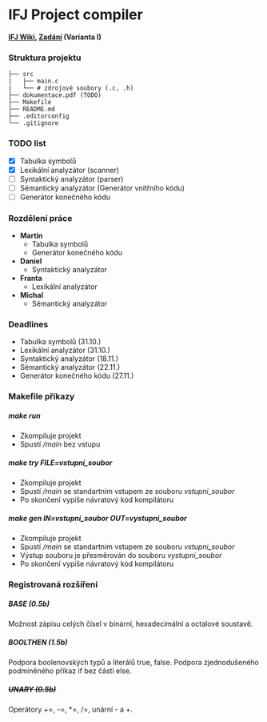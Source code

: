 
# IFJ Project compiler

**[IFJ Wiki](https://wis.fit.vutbr.cz/FIT/st/cwk.php?id=13981&csid=735505), [Zadání](https://wis.fit.vutbr.cz/FIT/st/cfs.php?file=/course/IFJ-IT/projects/ifj2020.pdf) (Varianta I)**

### Struktura projektu
```
├── src
|   ├── main.c
|   └── # zdrojové soubory (.c, .h)
├── dokumentace.pdf (TODO)
├── Makefile
├── README.md
├── .editorconfig
└── .gitignore
```

### TODO list
- [x] Tabulka symbolů
- [x] Lexikální analyzátor (scanner)
- [ ] Syntaktický analyzátor (parser)
- [ ] Sémantický analyzátor (Generátor vnitřního kódu)
- [ ] Generátor konečného kódu

### Rozdělení práce
- **Martin**
   - Tabulka symbolů
   - Generátor konečného kódu
- **Daniel**
   - Syntaktický analyzátor
- **Franta**
   - Lexikální analyzátor
- **Michal**
   - Sémantický analyzátor

### Deadlines
- Tabulka symbolů (31.10.)
- Lexikální analyzátor (31.10.)  
- Syntaktický analyzátor (18.11.)
- Sémantický analyzátor (22.11.)
- Generátor konečného kódu (27.11.)

### Makefile příkazy

##### make run
- Zkompiluje projekt
- Spustí */main* bez vstupu

##### make try FILE=*vstupni_soubor*
- Zkompiluje projekt
- Spustí */main* se standartním vstupem ze souboru *vstupni_soubor*
- Po skončení vypíše návratový kód kompilátoru

##### make gen IN=*vstupni_soubor* OUT=*vystupni_soubor*
- Zkompiluje projekt
- Spustí */main* se standartním vstupem ze souboru *vstupni_soubor*
- Výstup souboru je přesměrován do souboru *vystupni_soubor*
- Po skončení vypíše návratový kód kompilátoru

### Registrovaná rozšíření

##### BASE (0.5b)
Možnost zápisu celých čísel v binární, hexadecimální a octalové soustavě.

##### BOOLTHEN (1.5b)
Podpora boolenovských typů a literálů true, false. 
Podpora zjednodušeného podmíněného příkaz if bez části else.

##### ~~UNARY (0.5b)~~
Operátory +=, -=, *=, /=, unární - a +.
